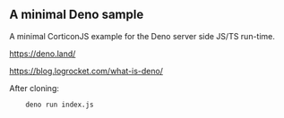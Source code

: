 ## A minimal Deno sample

A minimal CorticonJS example for the Deno server side JS/TS run-time.
 
https://deno.land/

https://blog.logrocket.com/what-is-deno/


After cloning:

```
	deno run index.js
```